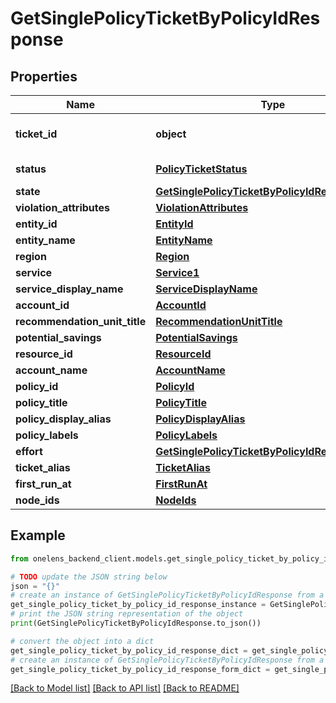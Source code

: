 # GetSinglePolicyTicketByPolicyIdResponse


## Properties

Name | Type | Description | Notes
------------ | ------------- | ------------- | -------------
**ticket_id** | **object** | The unique identifier of the ticket | 
**status** | [**PolicyTicketStatus**](PolicyTicketStatus.md) | Status of the ticket | 
**state** | [**GetSinglePolicyTicketByPolicyIdResponseState**](GetSinglePolicyTicketByPolicyIdResponseState.md) |  | [optional] 
**violation_attributes** | [**ViolationAttributes**](ViolationAttributes.md) |  | [optional] 
**entity_id** | [**EntityId**](EntityId.md) |  | [optional] 
**entity_name** | [**EntityName**](EntityName.md) |  | [optional] 
**region** | [**Region**](Region.md) |  | [optional] 
**service** | [**Service1**](Service1.md) |  | [optional] 
**service_display_name** | [**ServiceDisplayName**](ServiceDisplayName.md) |  | [optional] 
**account_id** | [**AccountId**](AccountId.md) |  | [optional] 
**recommendation_unit_title** | [**RecommendationUnitTitle**](RecommendationUnitTitle.md) |  | [optional] 
**potential_savings** | [**PotentialSavings**](PotentialSavings.md) |  | [optional] 
**resource_id** | [**ResourceId**](ResourceId.md) |  | [optional] 
**account_name** | [**AccountName**](AccountName.md) |  | [optional] 
**policy_id** | [**PolicyId**](PolicyId.md) |  | [optional] 
**policy_title** | [**PolicyTitle**](PolicyTitle.md) |  | [optional] 
**policy_display_alias** | [**PolicyDisplayAlias**](PolicyDisplayAlias.md) |  | [optional] 
**policy_labels** | [**PolicyLabels**](PolicyLabels.md) |  | [optional] 
**effort** | [**GetSinglePolicyTicketByPolicyIdResponseEffort**](GetSinglePolicyTicketByPolicyIdResponseEffort.md) |  | [optional] 
**ticket_alias** | [**TicketAlias**](TicketAlias.md) |  | [optional] 
**first_run_at** | [**FirstRunAt**](FirstRunAt.md) |  | [optional] 
**node_ids** | [**NodeIds**](NodeIds.md) |  | [optional] 

## Example

```python
from onelens_backend_client.models.get_single_policy_ticket_by_policy_id_response import GetSinglePolicyTicketByPolicyIdResponse

# TODO update the JSON string below
json = "{}"
# create an instance of GetSinglePolicyTicketByPolicyIdResponse from a JSON string
get_single_policy_ticket_by_policy_id_response_instance = GetSinglePolicyTicketByPolicyIdResponse.from_json(json)
# print the JSON string representation of the object
print(GetSinglePolicyTicketByPolicyIdResponse.to_json())

# convert the object into a dict
get_single_policy_ticket_by_policy_id_response_dict = get_single_policy_ticket_by_policy_id_response_instance.to_dict()
# create an instance of GetSinglePolicyTicketByPolicyIdResponse from a dict
get_single_policy_ticket_by_policy_id_response_form_dict = get_single_policy_ticket_by_policy_id_response.from_dict(get_single_policy_ticket_by_policy_id_response_dict)
```
[[Back to Model list]](../README.md#documentation-for-models) [[Back to API list]](../README.md#documentation-for-api-endpoints) [[Back to README]](../README.md)


